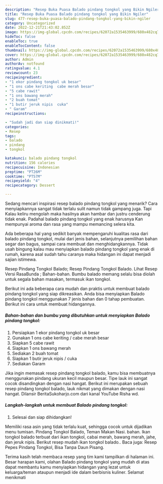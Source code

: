 ```yaml
---
description: "Resep Buka Puasa Balado pindang tongkol yang Bikin Ngiler"
title: "Resep Buka Puasa Balado pindang tongkol yang Bikin Ngiler"
slug: 477-resep-buka-puasa-balado-pindang-tongkol-yang-bikin-ngiler
category: Uncategorized
date: 2022-12-21T21:43:02.852Z
image: https://img-global.cpcdn.com/recipes/62072a1535463999/680x482cq70/balado-pindang-tongkol-foto-resep-utama.jpg
hideToc: false
enableToc: true
enableTocContent: false
thumbnail: https://img-global.cpcdn.com/recipes/62072a1535463999/680x482cq70/balado-pindang-tongkol-foto-resep-utama.jpg
cover: https://img-global.cpcdn.com/recipes/62072a1535463999/680x482cq70/balado-pindang-tongkol-foto-resep-utama.jpg
author: Admin
authorAv: notfound
ratingvalue: 4.1
reviewcount: 23
recipeingredient:
- "1 ekor pindang tongkol uk besar"
- "1 ons cabe keriting  cabe merah besar"
- "5 cabe rawit"
- "1 ons bawang merah"
- "2 buah tomat"
- "1 butir jeruk nipis  cuka"
- " Garam"
recipeinstructions:

- "Sudah jadi dan siap dinikmati!"
categories:
- Resep
tags:
- balado
- pindang
- tongkol

katakunci: balado pindang tongkol 
nutrition: 156 calories
recipecuisine: Indonesian
preptime: "PT26M"
cooktime: "PT57M"
recipeyield: "4"
recipecategory: Dessert

---
```



Sedang mencari inspirasi resep balado pindang tongkol yang menarik? Cara menyiapkannya sangat tidak terlalu sulit namun tidak gampang juga. Tapi Kalau keliru mengolah maka hasilnya akan hambar dan justru cenderung tidak enak. Padahal balado pindang tongkol yang enak harusnya Kan mempunyai aroma dan rasa yang mampu memancing selera kita.


Ada beberapa hal yang sedikit banyak mempengaruhi kualitas rasa dari balado pindang tongkol, mulai dari jenis bahan, selanjutnya pemilihan bahan segar dan bagus, sampai cara membuat dan menghidangkannya. Tidak usah bingung kalau mau menyiapkan balado pindang tongkol yang enak di rumah, karena asal sudah tahu caranya maka hidangan ini dapat menjadi sajian istimewa.

Resep Pindang Tongkol Balado; Resep Pindang Tongkol Balado. Lihat Resep Versi RasaBunda ; Bahan-bahan. Bumbu balado memang selalu bisa diolah untuk segala bahan masakan, termasuk ikan tongkol.


Berikut ini ada beberapa cara mudah dan praktis untuk membuat balado pindang tongkol yang siap dikreasikan. Anda bisa menyiapkan Balado pindang tongkol menggunakan 7 jenis bahan dan 0 tahap pembuatan. Berikut ini cara untuk membuat hidangannya.

<!--inarticleads1-->

##### Bahan-bahan dan bumbu yang dibutuhkan untuk menyiapkan Balado pindang tongkol:

1. Persiapkan 1 ekor pindang tongkol uk besar
1. Gunakan 1 ons cabe keriting / cabe merah besar
1. Siapkan 5 cabe rawit
1. Siapkan 1 ons bawang merah
1. Sediakan 2 buah tomat
1. Siapkan 1 butir jeruk nipis / cuka
1. Sediakan  Garam


Jika ingin memasak resep pindang tongkol balado, kamu bisa membuatnya menggunakan pindang ukuran kecil maupun besar. Tipe lauk ini sangat cocok disandingkan dengan nasi hangat. Berikut ini merupakan sebuah resep pindang tongkol balado, lauk nikmat yang dimakan dengan nasi hangat. Dilansir BeritaSukoharjo.com dari kanal YouTube Risha wd. 

<!--inarticleads2-->

##### Langkah-langkah untuk membuat Balado pindang tongkol:


1. Selesai dan siap dihidangkan!

Memiliki rasa asin yang tidak terlalu kuat, sehingga cocok untuk dijadikan menu tumisan. Pindang Tongkol Balado, Teman Makan Nasi. bahan. Ikan tongkol balado terbuat dari ikan tongkol, cabai merah, bawang merah, jahe, dan jeruk nipis. Berikut resep mudah ikan tongkol balado.. Baca juga: Resep Pepes Pindang Tongkol, Bisa Tanpa Daun Pisang. 

Terima kasih telah membaca resep yang tim kami tampilkan di halaman ini. Besar harapan kami, olahan Balado pindang tongkol yang mudah di atas dapat membantu kamu menyiapkan hidangan yang lezat untuk keluarga/teman ataupun menjadi ide dalam berbisnis kuliner. Selamat menikmati
